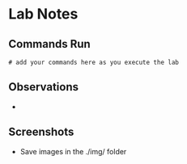 # Lab Notes

## Commands Run

```
# add your commands here as you execute the lab
```

## Observations
- 

## Screenshots
- Save images in the ./img/ folder
